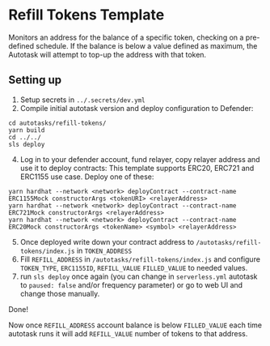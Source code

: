 # Refill Tokens Template

Monitors an address for the balance of a specific token, checking on a pre-defined schedule. If the balance is below a value defined as maximum, the Autotask will attempt to top-up the address with that token.

## Setting up
1. Setup secrets in `../.secrets/dev.yml`
2. Compile initial autotask version and deploy configuration to Defender:
```
cd autotasks/refill-tokens/
yarn build
cd ../../
sls deploy
```
4. Log in to your defender account, fund relayer, copy relayer address and use it to deploy contracts:
This template supports ERC20, ERC721 and ERC1155 use case. Deploy one of these:
```
yarn hardhat --network <network> deployContract --contract-name ERC1155Mock constructorArgs <tokenURI> <relayerAddress>
yarn hardhat --network <network> deployContract --contract-name ERC721Mock constructorArgs <relayerAddress>
yarn hardhat --network <network> deployContract --contract-name ERC20Mock constructorArgs <tokenName> <symbol> <relayerAddress>
```
5. Once deployed write down your contract address to `/autotasks/refill-tokens/index.js` in `TOKEN_ADDRESS`
6. Fill `REFILL_ADDRESS` in `/autotasks/refill-tokens/index.js` and configure `TOKEN_TYPE`, `ERC1155ID`, `REFILL_VALUE` `FILLED_VALUE` to needed values. 
10. run `sls deploy` once again (you can change in `serverless.yml` autotask to `paused: false` and/or frequency parameter) or go to web UI and change those manually. 

Done! 

Now once `REFILL_ADDRESS` account balance is below `FILLED_VALUE` each time autotask runs it will add `REFILL_VALUE` number of tokens to that address. 

